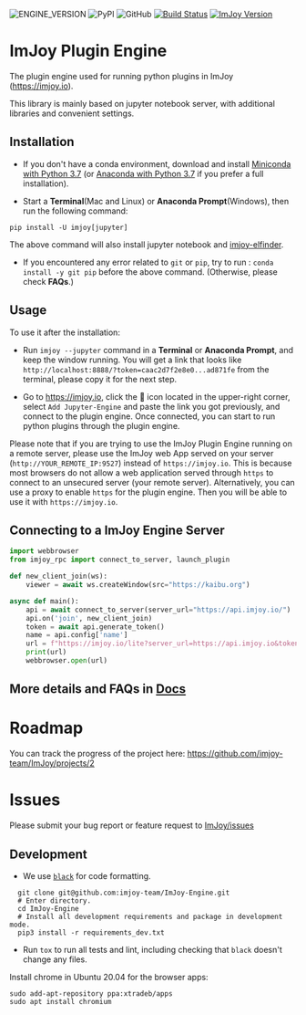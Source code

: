 ![ENGINE_VERSION](https://img.shields.io/badge/dynamic/json.svg?color=success&label=imjoy%20engine&prefix=v&query=version&url=https%3A%2F%2Fraw.githubusercontent.com%imjoy-team%2FImJoy-Engine%2Fmaster%2Fimjoy%2FVERSION) ![PyPI](https://img.shields.io/pypi/v/imjoy.svg?style=popout) ![GitHub](https://img.shields.io/github/license/imjoy-team/ImJoy-Engine.svg) [![Build Status](https://travis-ci.com/imjoy-team/ImJoy-Engine.svg?branch=master)](https://travis-ci.com/imjoy-team/ImJoy-Engine) [![ImJoy Version](https://img.shields.io/badge/dynamic/json.svg?color=success&label=imjoy&prefix=v&query=version&url=https://raw.githubusercontent.com/imjoy-team/ImJoy/master/web/package.json)](https://imjoy.io/#/app)
# ImJoy Plugin Engine
The plugin engine used for running python plugins in ImJoy (https://imjoy.io).

This library is mainly based on jupyter notebook server, with additional libraries and convenient settings.

## Installation
* If you don't have a conda environment, download and install [Miniconda with Python 3.7](https://conda.io/miniconda.html) (or [Anaconda with Python 3.7](https://www.anaconda.com/download/) if you prefer a full installation).

* Start a **Terminal**(Mac and Linux) or **Anaconda Prompt**(Windows), then run the following command:

```
pip install -U imjoy[jupyter]
```

The above command will also install jupyter notebook and [imjoy-elfinder](https://github.com/imjoy-team/imjoy-elfinder).

* If you encountered any error related to `git` or `pip`, try to run : `conda install -y git pip` before the above command. (Otherwise, please check **FAQs**.)

## Usage

To use it after the installation:
* Run `imjoy --jupyter` command in a **Terminal** or **Anaconda Prompt**, and keep the window running. You will get a link that looks like `http://localhost:8888/?token=caac2d7f2e8e0...ad871fe` from the terminal, please copy it for the next step.

* Go to https://imjoy.io, click the 🚀 icon located in the upper-right corner, select `Add Jupyter-Engine` and paste the link you got previously, and connect to the plugin engine. Once connected, you can start to run python plugins through the plugin engine.


Please note that if you are trying to use the ImJoy Plugin Engine running on a remote server, please use the ImJoy web App served on your server (`http://YOUR_REMOTE_IP:9527`) instead of `https://imjoy.io`. This is because most browsers do not allow a web application served through `https` to connect to an unsecured server (your remote server). Alternatively, you can use a proxy to enable `https` for the plugin engine. Then you will be able to use it with `https://imjoy.io`.


## Connecting to a ImJoy Engine Server
```python
import webbrowser
from imjoy_rpc import connect_to_server, launch_plugin

def new_client_join(ws):
    viewer = await ws.createWindow(src="https://kaibu.org")

async def main():
    api = await connect_to_server(server_url="https://api.imjoy.io/")
    api.on('join', new_client_join)
    token = await api.generate_token()
    name = api.config['name']
    url = f"https://imjoy.io/lite?server_url=https://api.imjoy.io&token={token}&name={name}"
    print(url)
    webbrowser.open(url)
```


## More details and FAQs in [Docs](https://imjoy.io/docs/#/user_manual)

# Roadmap
You can track the progress of the project here: https://github.com/imjoy-team/ImJoy/projects/2

# Issues

Please submit your bug report or feature request to [ImJoy/issues ](https://github.com/imjoy-team/ImJoy/issues)

## Development

- We use [`black`](https://github.com/ambv/black) for code formatting.

```
  git clone git@github.com:imjoy-team/ImJoy-Engine.git
  # Enter directory.
  cd ImJoy-Engine
  # Install all development requirements and package in development mode.
  pip3 install -r requirements_dev.txt
```

- Run `tox` to run all tests and lint, including checking that `black` doesn't change any files.


Install chrome in Ubuntu 20.04 for the browser apps:
```
sudo add-apt-repository ppa:xtradeb/apps
sudo apt install chromium
```